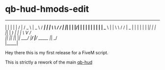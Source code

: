 # qb-hud-hmods-edit

  _   _   __  __    ___    ____    ____            _____  __     __
 | | | | |  \/  |  / _ \  |  _ \  / ___|          |_   _| \ \   / /
 | |_| | | |\/| | | | | | | | | | \___ \            | |    \ \ / / 
 |  _  | | |  | | | |_| | | |_| |  ___) |           | |     \ V /  
 |_| |_| |_|  |_|  \___/  |____/  |____/   _____    |_|      \_/   
                                          |_____|                  
                                          
                                         
                                         
                                         
                                         
Hey there this is my first release for a FiveM script.

This is strictly a rework of the main [qb-hud](https://github.com/qbcore-framework/qb-hud)
